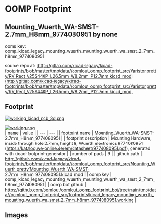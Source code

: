 # OOMP Footprint  
## Mounting_Wuerth_WA-SMST-2.7mm_H8mm_9774080951  by none  
  
oomp key: oomp_kicad_legacy_mounting_wuerth_mounting_wuerth_wa_smst_2_7mm_h8mm_9774080951  
  
source repo at: [http://gitlab.com/kicad-legacy/kicad-footprints/blob/master/tmp/data//oomlout_oomp_footprint_src/Varistor.pretty/RV_Rect_V25S440P_L26.5mm_W8.2mm_P12.7mm.kicad_mod](http://gitlab.com/kicad-legacy/kicad-footprints/blob/master/tmp/data//oomlout_oomp_footprint_src/Varistor.pretty/RV_Rect_V25S440P_L26.5mm_W8.2mm_P12.7mm.kicad_mod)  
## Footprint  
  
[![working_kicad_pcb_3d.png](working_kicad_pcb_3d_600.png)](working_kicad_pcb_3d.png)  
  
[![working.png](working_600.png)](working.png)  
| name | value | 
| --- | --- | 
| footprint name | Mounting_Wuerth_WA-SMST-2.7mm_H8mm_9774080951 | 
| footprint description | Mounting Hardware, inside through hole 2.7mm, height 8, Wuerth electronics 9774080951 (https://katalog.we-online.de/em/datasheet/9774080951.pdf), generated with kicad-footprint-generator | 
| number of pads | 9 | 
| github path | http://github.com/kicad-legacy/kicad-footprints/blob/master/tmp/data//oomlout_oomp_footprint_src/Mounting_Wuerth.pretty/Mounting_Wuerth_WA-SMST-2.7mm_H8mm_9774080951.kicad_mod | 
| oomp key | oomp_kicad_legacy_mounting_wuerth_mounting_wuerth_wa_smst_2_7mm_h8mm_9774080951 | 
| oomp bot github | https://github.com/oomlout/oomlout_oomp_footprint_bot/tree/main/tmp/data//oomlout_oomp_footprint_src/footprints/kicad_legacy_mounting_wuerth_mounting_wuerth_wa_smst_2_7mm_h8mm_9774080951/working | 
## Images  
